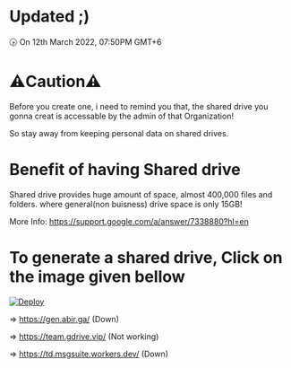 # Updated ;)
🕟 On 12th March 2022, 07:50PM GMT+6
# ⚠️Caution⚠️
Before you create one, i need to remind you that, the shared drive you gonna creat is accessable by the admin of that Organization!

So stay away from keeping personal data on shared drives.
# Benefit of having Shared drive
Shared drive provides huge amount of space, almost 400,000 files and folders.
where general(non buisness) drive space is only 15GB!

More Info: https://support.google.com/a/answer/7338880?hl=en
# To generate a shared drive, Click on the image given bellow
[![Deploy](https://cdn.jsdelivr.net/gh/devillD/Shared-Drive-Creator/Shared-Drive-Creator.png)](https://gen.abir.ga/)

=> https://gen.abir.ga/ (Down)

=> https://team.gdrive.vip/ (Not working)

=> https://td.msgsuite.workers.dev/ (Down)
